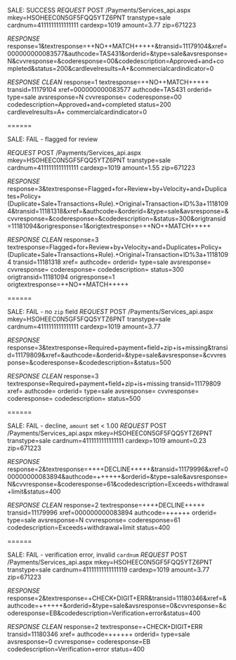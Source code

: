 SALE: SUCCESS
_REQUEST_
    POST /Payments/Services_api.aspx
    mkey=HSOHEEC0N5GF5FQQ5YTZ6PNT
    transtype=sale
    cardnum=4111111111111111
    cardexp=1019
    amount=3.77
    zip=671223

_RESPONSE_
    response=1&textresponse=++NO++MATCH+++++&transid=11179104&xref=000000000083577&authcode=TAS431&orderid=&type=sale&avsresponse=N&cvvresponse=&coderesponse=00&codedescription=Approved+and+completed&status=200&cardlevelresults=A+&commercialcardindicator=0

_RESPONSE CLEAN_
    response=1
    textresponse=++NO++MATCH+++++
    transid=11179104
    xref=000000000083577
    authcode=TAS431
    orderid=
    type=sale
    avsresponse=N
    cvvresponse=
    coderesponse=00
    codedescription=Approved+and+completed
    status=200
    cardlevelresults=A+
    commercialcardindicator=0

======

SALE: FAIL - flagged for review

_REQUEST_
    POST /Payments/Services_api.aspx
    mkey=HSOHEEC0N5GF5FQQ5YTZ6PNT
    transtype=sale
    cardnum=4111111111111111
    cardexp=1019
    amount=1.55
    zip=671223

_RESPONSE_
    response=3&textresponse=Flagged+for+Review+by+Velocity+and+Duplicates+Policy+(Duplicate+Sale+Transactions+Rule).+Original+Transaction+ID%3a+11181094&transid=11181318&xref=&authcode=&orderid=&type=sale&avsresponse=&cvvresponse=&coderesponse=&codedescription=&status=300&origtransid=11181094&origresponse=1&origtextresponse=++NO++MATCH+++++

_RESPONSE CLEAN_
    response=3
    textresponse=Flagged+for+Review+by+Velocity+and+Duplicates+Policy+(Duplicate+Sale+Transactions+Rule).+Original+Transaction+ID%3a+11181094
    transid=11181318
    xref=
    authcode=
    orderid=
    type=sale
    avsresponse=
    cvvresponse=
    coderesponse=
    codedescription=
    status=300
    origtransid=11181094
    origresponse=1
    origtextresponse=++NO++MATCH+++++

======

SALE: FAIL - no `zip` field
_REQUEST_
    POST /Payments/Services_api.aspx
    mkey=HSOHEEC0N5GF5FQQ5YTZ6PNT
    transtype=sale
    cardnum=4111111111111111
    cardexp=1019
    amount=3.77

_RESPONSE_
    response=3&textresponse=Required+payment+field+zip+is+missing&transid=11179809&xref=&authcode=&orderid=&type=sale&avsresponse=&cvvresponse=&coderesponse=&codedescription=&status=500

_RESPONSE CLEAN_
    response=3
    textresponse=Required+payment+field+zip+is+missing
    transid=11179809
    xref=
    authcode=
    orderid=
    type=sale
    avsresponse=
    cvvresponse=
    coderesponse=
    codedescription=
    status=500

======

SALE: FAIL - decline, `amount` set < 1.00
_REQUEST_
    POST /Payments/Services_api.aspx
    mkey=HSOHEEC0N5GF5FQQ5YTZ6PNT
    transtype=sale
    cardnum=4111111111111111
    cardexp=1019
    amount=0.23
    zip=671223

_RESPONSE_
    response=2&textresponse=++++DECLINE+++++&transid=11179996&xref=000000000083894&authcode=++++++&orderid=&type=sale&avsresponse=N&cvvresponse=&coderesponse=61&codedescription=Exceeds+withdrawal+limit&status=400

_RESPONSE CLEAN_
    response=2
    textresponse=++++DECLINE+++++
    transid=11179996
    xref=000000000083894
    authcode=++++++
    orderid=
    type=sale
    avsresponse=N
    cvvresponse=
    coderesponse=61
    codedescription=Exceeds+withdrawal+limit
    status=400

======

SALE: FAIL - verification error, invalid `cardnum`
_REQUEST_
    POST /Payments/Services_api.aspx
    mkey=HSOHEEC0N5GF5FQQ5YTZ6PNT
    transtype=sale
    cardnum=41111111111111119
    cardexp=1019
    amount=3.77
    zip=671223

_RESPONSE_
    response=2&textresponse=+CHECK+DIGIT+ERR&transid=11180346&xref=&authcode=++++++&orderid=&type=sale&avsresponse=0&cvvresponse=&coderesponse=EB&codedescription=Verification+error&status=400

_RESPONSE CLEAN_
    response=2
    textresponse=+CHECK+DIGIT+ERR
    transid=11180346
    xref=
    authcode=++++++
    orderid=
    type=sale
    avsresponse=0
    cvvresponse=
    coderesponse=EB
    codedescription=Verification+error
    status=400
